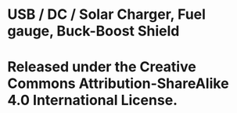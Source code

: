 # USB / DC / Solar Charger, Fuel gauge, Buck-Boost Shield
# Released under the Creative Commons Attribution-ShareAlike 4.0 International License.
